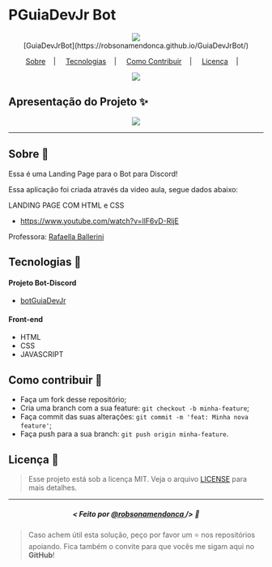 <h1>PGuiaDevJr Bot</h1>

<p align="center">
<image src="https://via.placeholder.com/300x100.png?text=GuiaDevJR_Bot" /></br>
<label>[GuiaDevJrBot](https://robsonamendonca.github.io/GuiaDevJrBot/)</label>
</p>

<p align="center">
  <a href="#sobre-memo">Sobre</a>&nbsp;&nbsp;&nbsp; | &nbsp;&nbsp;&nbsp;
  <a href="#tecnologias-rocket">Tecnologias</a>&nbsp;&nbsp;&nbsp; | &nbsp;&nbsp;&nbsp;
  <a href="#como-contribuir-">Como Contribuir</a>&nbsp;&nbsp;&nbsp; | &nbsp;&nbsp;&nbsp;
  <a href="#licença-scroll">Licença</a>&nbsp;&nbsp;&nbsp; | &nbsp;&nbsp;&nbsp;
</p>

<p align="center">
<image src="https://img.shields.io/badge/Shields-customizados-red"/>
</p>

## Apresentação do Projeto :sparkles:

<p align="center">
<image src="guiaddevjrbot.jpeg" />
</p>

---

## Sobre :memo:

Essa é uma Landing Page para o Bot para Discord!

Essa aplicação foi criada através da video aula, segue dados abaixo:

LANDING PAGE COM HTML e CSS
- https://www.youtube.com/watch?v=llF6vD-RljE

Professora: [Rafaella Ballerini](https://www.youtube.com/@rafaellaballerini)

## Tecnologias :rocket:

#### Projeto Bot-Discord
- [botGuiaDevJr](https://github.com/robsonamendonca/botGuiaDevJr)

#### Front-end
- HTML
- CSS
- JAVASCRIPT

## Como contribuir 🤔

- Faça um fork desse repositório;
- Cria uma branch com a sua feature: `git checkout -b minha-feature`;
- Faça commit das suas alterações: `git commit -m 'feat: Minha nova feature'`;
- Faça push para a sua branch: `git push origin minha-feature`.

## Licença :scroll:

> Esse projeto está sob a licença MIT. Veja o arquivo [LICENSE](LICENSE) para mais detalhes.

---

##### <p align="center"> <strong> < Feito por <a href="https://github.com/robsonamendonca"> @robsonamendonca  </a> /> </strong>  :wave:


> Caso achem útil esta solução, peço por favor um ⭐️ nos repositórios apoiando. Fica também o convite para que vocês me sigam aqui no **GitHub**!

